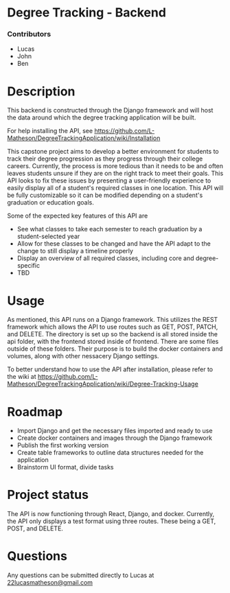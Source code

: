 # Degree Tracking - Backend

### Contributors
  * Lucas
  * John
  * Ben

# Description
This backend is constructed through the Django framework and will host the data around which the degree tracking application will be built.

For help installing the API, see https://github.com/L-Matheson/DegreeTrackingApplication/wiki/Installation

This capstone project aims to develop a better environment for students to track their degree progression as they progress through their college careers. Currently, the process
is more tedious than it needs to be and often leaves students unsure if they are on the right track to meet their goals. This API looks to fix these issues by presenting a user-friendly 
experience to easily display all of a student's required classes in one location. This API will be fully customizable so it can be modified depending on a student's graduation or education 
goals. 

Some of the expected key features of this API are
  * See what classes to take each semester to reach graduation by a student-selected year
  * Allow for these classes to be changed and have the API adapt to the change to still display a timeline properly
  * Display an overview of all required classes, including core and degree-specific
  * TBD


# Usage
As mentioned, this API runs on a Django framework. This utilizes the REST framework which allows the API to use routes such as GET, POST, PATCH, and DELETE. The directory is set up so the backend is all 
stored inside the api folder, with the frontend stored inside of frontend. There are some files outside of these folders. Their purpose is to build the docker containers and volumes, along with other 
nessacery Django settings. 

To better understand how to use the API after installation, please refer to the wiki at https://github.com/L-Matheson/DegreeTrackingApplication/wiki/Degree-Tracking-Usage

# Roadmap

* Import Django and get the necessary files imported and ready to use
* Create docker containers and images through the Django framework
* Publish the first working version 
* Create table frameworks to outline data structures needed for the application
* Brainstorm UI format, divide tasks
  
# Project status
The API is now functioning through React, Django, and docker. Currently, the API only displays a test format using three routes. These being a GET, POST, and DELETE.

# Questions
  Any questions can be submitted directly to Lucas at 22lucasmatheson@gmail.com

